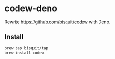 # codew-deno

Rewrite https://github.com/bisquit/codew with Deno.

## Install

```sh
brew tap bisquit/tap
brew install codew
```
